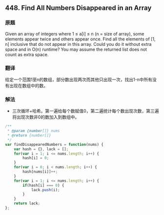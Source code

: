 ## 448. Find All Numbers Disappeared in an Array
### 原题
Given an array of integers where 1 ≤ a[i] ≤ n (n = size of array), some elements appear twice and others appear once.
Find all the elements of [1, n] inclusive that do not appear in this array.
Could you do it without extra space and in O(n) runtime? You may assume the returned list does not count as extra space.
### 翻译
给定一个范围1至n的数组，部分数出现两次而其他只出现一次，找出1-n中所有没有出现在数组中的数。
### 解法
- 三次循环+哈希。第一遍给每个数赋值0，第二遍统计每个数出现次数，第三遍将出现次数非0的数加入到数组中。
```javascript
/**
 * @param {number[]} nums
 * @return {number[]}
 */
var findDisappearedNumbers = function(nums) {
    var hash = {}, lack = [];
    for(var i = 1; i <= nums.length; i++) {
        hash[i] = 0;
    }
    for(var i = 0; i < nums.length; i++) {
        hash[nums[i]]++;
    }
    for(var i = 1; i <= nums.length; i++) {
        if(hash[i] === 0) {
            lack.push(i);
        }
    }
    return lack;
};
```
